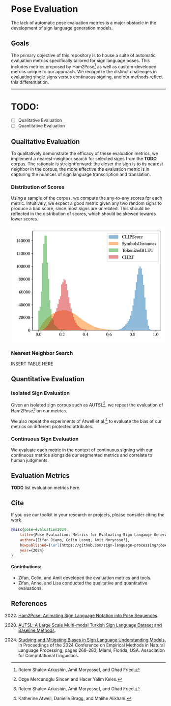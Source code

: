 # Pose Evaluation

The lack of automatic pose evaluation metrics is a major obstacle in the development of
sign language generation models.

## Goals

The primary objective of this repository is to house a suite of
automatic evaluation metrics specifically tailored for sign language poses.
This includes metrics proposed by Ham2Pose[^1]
as well as custom-developed metrics unique to our approach.
We recognize the distinct challenges in evaluating single signs versus continuous signing,
and our methods reflect this differentiation.


---

# TODO:

- [ ] Qualitative Evaluation
- [ ] Quantitative Evaluation

## Qualitative Evaluation

To qualitatively demonstrate the efficacy of these evaluation metrics,
we implement a nearest-neighbor search for selected signs from the **TODO** corpus.
The rationale is straightforward: the closer the sign is to its nearest neighbor in the corpus,
the more effective the evaluation metric is in capturing the nuances of sign language transcription and translation.

### Distribution of Scores

Using a sample of the corpus, we compute the any-to-any scores for each metric.
Intuitively, we expect a good metric given any two random signs to produce a bad score, since most signs are unrelated.
This should be reflected in the distribution of scores, which should be skewed towards lower scores.

![Distribution of scores](assets/distribution/all.png)

### Nearest Neighbor Search

INSERT TABLE HERE

## Quantitative Evaluation

### Isolated Sign Evaluation

Given an isolated sign corpus such as AUTSL[^2], we repeat the evaluation of Ham2Pose[^1] on our metrics.

We also repeat the experiments of Atwell et al.[^3] to evaluate the bias of our metrics on different protected attributes.

### Continuous Sign Evaluation

We evaluate each metric in the context of continuous signing with our continuous metrics alongside our segmented metrics
and correlate to human judgments.

## Evaluation Metrics

**TODO** list evaluation metrics here.

## Cite

If you use our toolkit in your research or projects, please consider citing the work.

```bib
@misc{pose-evaluation2024,
    title={Pose Evaluation: Metrics for Evaluating Sign Langauge Generation Models},
    author={Zifan Jiang, Colin Leong, Amit Moryossef},
    howpublished={\url{https://github.com/sign-language-processing/pose-evaluation}},
    year={2024}
}
```

#### Contributions:
- Zifan, Colin, and Amit developed the evaluation metrics and tools.
- Zifan, Anne, and Lisa conducted the qualitative and quantitative evaluations.

## References

[^1]: Rotem Shalev-Arkushin, Amit Moryossef, and Ohad Fried.
2022. [Ham2Pose: Animating Sign Language Notation into Pose Sequences](https://arxiv.org/abs/2211.13613).
[^2]: Ozge Mercanoglu Sincan and Hacer Yalim Keles.
2020. [AUTSL: A Large Scale Multi-modal Turkish Sign Language Dataset and Baseline Methods](https://arxiv.org/abs/2008.00932).
[^3]: Katherine Atwell, Danielle Bragg, and Malihe Alikhani. 
2024. [Studying and Mitigating Biases in Sign Language Understanding Models.](https://aclanthology.org/2024.emnlp-main.17/)
In Proceedings of the 2024 Conference on Empirical Methods in Natural Language Processing, pages 268–283, Miami, Florida, USA. Association for Computational Linguistics.
